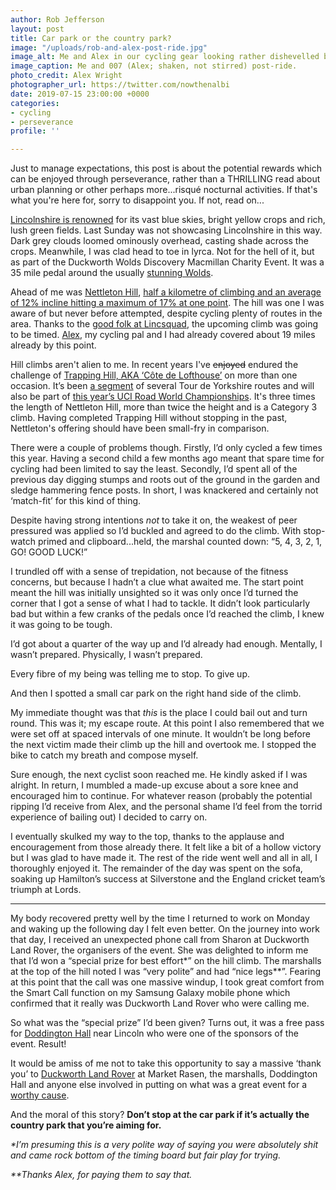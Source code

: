 ```yaml
---
author: Rob Jefferson
layout: post
title: Car park or the country park?
image: "/uploads/rob-and-alex-post-ride.jpg"
image_alt: Me and Alex in our cycling gear looking rather dishevelled but happy.
image_caption: Me and 007 (Alex; shaken, not stirred) post-ride.
photo_credit: Alex Wright
photographer_url: https://twitter.com/nowthenalbi
date: 2019-07-15 23:00:00 +0000
categories:
- cycling
- perseverance
profile: ''

---
```

Just to manage expectations, this post is about the potential rewards which can be enjoyed through perseverance, rather than a THRILLING read about urban planning or other perhaps more...risqué nocturnal activities. If that's what you're here for, sorry to disappoint you. If not, read on...

[Lincolnshire is renowned](https://en.wikipedia.org/wiki/Flag_of_Lincolnshire) for its vast blue skies, bright yellow crops and rich, lush green fields. Last Sunday was not showcasing Lincolnshire in this way. Dark grey clouds loomed ominously overhead, casting shade across the crops. Meanwhile, I was clad head to toe in lyrca. Not for the hell of it, but as part of the Duckworth Wolds Discovery Macmillan Charity Event. It was a 35 mile pedal around the usually [stunning Wolds](https://lovelincolnshirewolds.com/).

Ahead of me was [Nettleton Hill](https://lincscyclist.wordpress.com/), [half a kilometre of climbing and an average of 12% incline hitting a maximum of 17% at one point](https://www.strava.com/segments/1099492). The hill was one I was aware of but never before attempted, despite cycling plenty of routes in the area. Thanks to the [good folk at Lincsquad](https://www.lincsquad.co.uk/), the upcoming climb was going to be timed. [Alex](https://twitter.com/nowthenalbi), my cycling pal and I had already covered about 19 miles already by this point.

Hill climbs aren't alien to me. In recent years I've ~~enjoyed~~ endured the challenge of [Trapping Hill, AKA ‘Côte de Lofthouse’](https://www.visitharrogate.co.uk/things-to-do/killer-climbs-trapping-hill-cote-de-lofthouse-p1298051) on more than one occasion. It’s been [a segment](https://www.strava.com/segments/5911879) of several Tour de Yorkshire routes and will also be part of [this year’s UCI Road World Championships](https://worlds.yorkshire.com/the-races/women-elite-road-race/). It's three times the length of Nettleton Hill, more than twice the height and is a Category 3 climb. Having completed Trapping Hill without stopping in the past, Nettleton's offering should have been small-fry in comparison.

There were a couple of problems though. Firstly, I’d only cycled a few times this year. Having a second child a few months ago meant that spare time for cycling had been limited to say the least. Secondly, I’d spent all of the previous day digging stumps and roots out of the ground in the garden and sledge hammering fence posts. In short, I was knackered and certainly not ‘match-fit’ for this kind of thing.

Despite having strong intentions _not_ to take it on, the weakest of peer pressured was applied so I’d buckled and agreed to do the climb. With stop-watch primed and clipboard...held, the marshal counted down: “5, 4, 3, 2, 1, GO! GOOD LUCK!”

I trundled off with a sense of trepidation, not because of the fitness concerns, but because I hadn’t a clue what awaited me. The start point meant the hill was initially unsighted so it was only once I’d turned the corner that I got a sense of what I had to tackle. It didn’t look particularly bad but within a few cranks of the pedals once I’d reached the climb, I knew it was going to be tough.

I’d got about a quarter of the way up and I’d already had enough. Mentally, I wasn’t prepared. Physically, I wasn’t prepared.

Every fibre of my being was telling me to stop. To give up.

And then I spotted a small car park on the right hand side of the climb.

My immediate thought was that _this_ is the place I could bail out and turn round. This was it; my escape route. At this point I also remembered that we were set off at spaced intervals of one minute. It wouldn’t be long before the next victim made their climb up the hill and overtook me. I stopped the bike to catch my breath and compose myself.

Sure enough, the next cyclist soon reached me. He kindly asked if I was alright. In return, I mumbled a made-up excuse about a sore knee and encouraged him to continue. For whatever reason (probably the potential ripping I’d receive from Alex, and the personal shame I’d feel from the torrid experience of bailing out) I decided to carry on.

I eventually skulked my way to the top, thanks to the applause and encouragement from those already there. It felt like a bit of a hollow victory but I was glad to have made it. The rest of the ride went well and all in all, I thoroughly enjoyed it. The remainder of the day was spent on the sofa, soaking up Hamilton’s success at Silverstone and the England cricket team’s triumph at Lords.

<hr />

My body recovered pretty well by the time I returned to work on Monday and waking up the following day I felt even better. On the journey into work that day, I received an unexpected phone call from Sharon at Duckworth Land Rover, the organisers of the event. She was delighted to inform me that I’d won a “special prize for best effort*” on the hill climb. The marshalls at the top of the hill noted I was “very polite” and had “nice legs**”. Fearing at this point that the call was one massive windup, I took great comfort from the Smart Call function on my Samsung Galaxy mobile phone which confirmed that it really was Duckworth Land Rover who were calling me.

So what was the “special prize” I’d been given? Turns out, it was a free pass for [Doddington Hall](https://www.doddingtonhall.com/) near Lincoln who were one of the sponsors of the event. Result!

It would be amiss of me not to take this opportunity to say a massive ‘thank you’ to [Duckworth Land Rover](https://www.landrover.co.uk/retailers/duckworth-market-rasen.html) at Market Rasen, the marshalls, Doddington Hall and anyone else involved in putting on what was a great event for a [worthy cause](https://www.macmillan.org.uk/).

And the moral of this story? **Don’t stop at the car park if it’s actually the country park that you’re aiming for.**

_*I’m presuming this is a very polite way of saying you were absolutely shit and came rock bottom of the timing board but fair play for trying._

_**Thanks Alex, for paying them to say that._